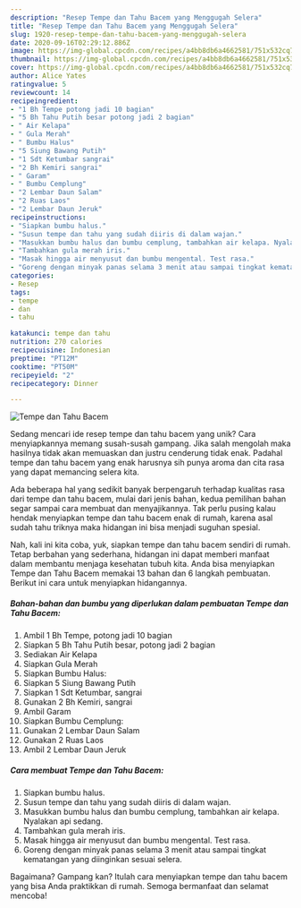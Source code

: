 ```yaml
---
description: "Resep Tempe dan Tahu Bacem yang Menggugah Selera"
title: "Resep Tempe dan Tahu Bacem yang Menggugah Selera"
slug: 1920-resep-tempe-dan-tahu-bacem-yang-menggugah-selera
date: 2020-09-16T02:29:12.886Z
image: https://img-global.cpcdn.com/recipes/a4bb8db6a4662581/751x532cq70/tempe-dan-tahu-bacem-foto-resep-utama.jpg
thumbnail: https://img-global.cpcdn.com/recipes/a4bb8db6a4662581/751x532cq70/tempe-dan-tahu-bacem-foto-resep-utama.jpg
cover: https://img-global.cpcdn.com/recipes/a4bb8db6a4662581/751x532cq70/tempe-dan-tahu-bacem-foto-resep-utama.jpg
author: Alice Yates
ratingvalue: 5
reviewcount: 14
recipeingredient:
- "1 Bh Tempe potong jadi 10 bagian"
- "5 Bh Tahu Putih besar potong jadi 2 bagian"
- " Air Kelapa"
- " Gula Merah"
- " Bumbu Halus"
- "5 Siung Bawang Putih"
- "1 Sdt Ketumbar sangrai"
- "2 Bh Kemiri sangrai"
- " Garam"
- " Bumbu Cemplung"
- "2 Lembar Daun Salam"
- "2 Ruas Laos"
- "2 Lembar Daun Jeruk"
recipeinstructions:
- "Siapkan bumbu halus."
- "Susun tempe dan tahu yang sudah diiris di dalam wajan."
- "Masukkan bumbu halus dan bumbu cemplung, tambahkan air kelapa. Nyalakan api sedang."
- "Tambahkan gula merah iris."
- "Masak hingga air menyusut dan bumbu mengental. Test rasa."
- "Goreng dengan minyak panas selama 3 menit atau sampai tingkat kematangan yang diinginkan sesuai selera."
categories:
- Resep
tags:
- tempe
- dan
- tahu

katakunci: tempe dan tahu 
nutrition: 270 calories
recipecuisine: Indonesian
preptime: "PT12M"
cooktime: "PT50M"
recipeyield: "2"
recipecategory: Dinner

---
```



![Tempe dan Tahu Bacem](https://img-global.cpcdn.com/recipes/a4bb8db6a4662581/751x532cq70/tempe-dan-tahu-bacem-foto-resep-utama.jpg)

Sedang mencari ide resep tempe dan tahu bacem yang unik? Cara menyiapkannya memang susah-susah gampang. Jika salah mengolah maka hasilnya tidak akan memuaskan dan justru cenderung tidak enak. Padahal tempe dan tahu bacem yang enak harusnya sih punya aroma dan cita rasa yang dapat memancing selera kita.



Ada beberapa hal yang sedikit banyak berpengaruh terhadap kualitas rasa dari tempe dan tahu bacem, mulai dari jenis bahan, kedua pemilihan bahan segar sampai cara membuat dan menyajikannya. Tak perlu pusing kalau hendak menyiapkan tempe dan tahu bacem enak di rumah, karena asal sudah tahu triknya maka hidangan ini bisa menjadi suguhan spesial.


Nah, kali ini kita coba, yuk, siapkan tempe dan tahu bacem sendiri di rumah. Tetap berbahan yang sederhana, hidangan ini dapat memberi manfaat dalam membantu menjaga kesehatan tubuh kita. Anda bisa menyiapkan Tempe dan Tahu Bacem memakai 13 bahan dan 6 langkah pembuatan. Berikut ini cara untuk menyiapkan hidangannya.

<!--inarticleads1-->

##### Bahan-bahan dan bumbu yang diperlukan dalam pembuatan Tempe dan Tahu Bacem:

1. Ambil 1 Bh Tempe, potong jadi 10 bagian
1. Siapkan 5 Bh Tahu Putih besar, potong jadi 2 bagian
1. Sediakan  Air Kelapa
1. Siapkan  Gula Merah
1. Siapkan  Bumbu Halus:
1. Siapkan 5 Siung Bawang Putih
1. Siapkan 1 Sdt Ketumbar, sangrai
1. Gunakan 2 Bh Kemiri, sangrai
1. Ambil  Garam
1. Siapkan  Bumbu Cemplung:
1. Gunakan 2 Lembar Daun Salam
1. Gunakan 2 Ruas Laos
1. Ambil 2 Lembar Daun Jeruk




<!--inarticleads2-->

##### Cara membuat Tempe dan Tahu Bacem:

1. Siapkan bumbu halus.
1. Susun tempe dan tahu yang sudah diiris di dalam wajan.
1. Masukkan bumbu halus dan bumbu cemplung, tambahkan air kelapa. Nyalakan api sedang.
1. Tambahkan gula merah iris.
1. Masak hingga air menyusut dan bumbu mengental. Test rasa.
1. Goreng dengan minyak panas selama 3 menit atau sampai tingkat kematangan yang diinginkan sesuai selera.




Bagaimana? Gampang kan? Itulah cara menyiapkan tempe dan tahu bacem yang bisa Anda praktikkan di rumah. Semoga bermanfaat dan selamat mencoba!
